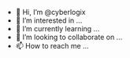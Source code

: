 - 👋 Hi, I’m @cyberlogix
- 👀 I’m interested in ...
- 🌱 I’m currently learning ...
- 💞️ I’m looking to collaborate on ...
- 📫 How to reach me ...

<!---
cyberlogix/cyberlogix is a ✨ special ✨ repository because its `README.md` (this file) appears on your GitHub profile.
You can click the Preview link to take a look at your changes.
--->
